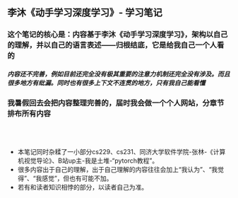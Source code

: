 ## 李沐《动手学习深度学习》- 学习笔记
### 这个笔记的核心是：内容基于李沐《动手学习深度学习》，架构以自己的理解，并以自己的语言表述——归根结底，它是给我自己一个人看的
##### 内容还不完善，例如目前还完全没有极其重要的**注意力机制**还完全没有涉及。而且很多地方有纰漏。同时也有很多上下文不连贯的地方，只有我自己能看懂
### 我暑假回去会把内容整理完善的，届时我会做一个个人网站，分章节排布所有内容
<br><br>
- 本笔记同时杂糅了一小部分cs229、cs231、同济大学软件学院-张林-《计算机视觉导论》、B站up主-我是土堆-“pytorch教程”。
- 很多内容出于自己的理解，出于自己理解的内容往往会加上“我认为”、“我觉得”、“我感觉”，但也有可能不加。
- 若有和读者知识相悖的部分，以读者自己为准。
